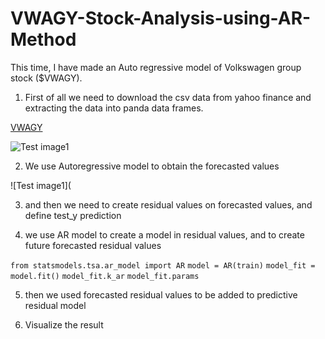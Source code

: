 # VWAGY-Stock-Analysis-using-AR-Method

This time, I have made an Auto regressive model of Volkswagen group stock ($VWAGY). 

1. First of all we need to download the csv data from yahoo finance and extracting the data into panda data frames.

[VWAGY](https://github.com/altheanabila/VWAGY-Stock-Analysis-using-AR-Method/commit/038f24a77f80390c6f75e29a6dd85b068b697dc8)

![Test image1](https://github.com/altheanabila/VWAGY-Stock-Analysis-using-AR-Method/commit/739298ae33edef8440d834a6e6e588744512f457)

2. We use Autoregressive model to obtain the forecasted values

![Test image1](


3. and then we need to create residual values on forecasted values, and define test_y prediction


4. we use AR model to create a model in residual values, and to create future forecasted residual values

`from statsmodels.tsa.ar_model import AR`
`model = AR(train)`
`model_fit = model.fit()`
`model_fit.k_ar`
`model_fit.params`




5. then we used forecasted residual values to be added to predictive residual model


6. Visualize the result

